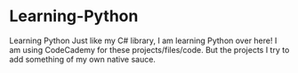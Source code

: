 # Learning-Python
Learning Python
Just like my C# library, I am learning Python over here! I am using CodeCademy for these projects/files/code. But the projects I try to add something of my own native sauce.
